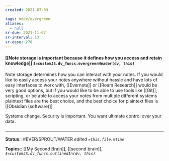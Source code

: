```yaml
---
created: 2021-07-03

tags: node/evergreen
aliases:
  - null
sr-due: 2021-11-07
sr-interval: 13
sr-ease: 270
---
```


#### [[Note storage is important because it defines how you access and retain knowledge]] `$=customJS.dv_funcs.evergreenHeader(dv, this)`

Note storage determines how you can interact with your notes. If you would like to easily access your notes anywhere without hassle and have lots of easy interfaces to work with, [[Evernote]] or [[Roam Research]] would be very good options, but if you would like to be able to use tools like [[Git]], scripting, or be able to access your notes from multiple different systems plaintext files are the best choice, and the best choice for plaintext files is [[Obsidian (software)]]

Systems change. Security is important. You want ultimate control over your data.

### <hr class="footnote"/>

**Status**:: #EVER/SPROUT/WATER 
*edited `=this.file.mtime`*

**Topics**:: [[My Second Brain]], [[second brain]], 
*`$=customJS.dv_funcs.outlinedIn(dv, this)`*

